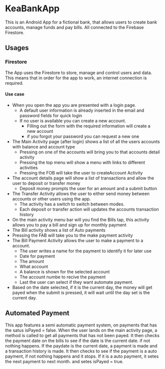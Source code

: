 # KeaBankApp
This is an Android App for a fictional bank, that allows users to create bank accounts, manage funds and pay bills. All connected to the Firebase Firestore. 

## Usages
### Firestore
The App uses the Firestore to store, manage and control users and data. This means that in order for the app to work, an internet connection is required. 
#### Use case
* When you open the app you are presented with a login page.
  * A default user information is already inserted in the email and password fields for quick login
  * If no user is available you can create a new account.
    * Filling out the form with the required information will create a new account
    * if you forgot your password you can request a new one
* The Main Activity page (after login) shows a list of all the users accounts with balance and account type
  * Pressing on one of the accounts will bring you to that accounts detail activity
  * Pressing the top menu will show a menu with links to different activities
  * Pressing the FOB will take the user to createAccount Activity
* The account details page will show a list of transactions and allow the user to deposit or transfer money
  * Deposit money prompts the user for an amount and a submit button
* The Transfer Activity allows the user to either send money between accounts or other users using the app.
  * The activity has a switch to switch between modes.
  * Each deposit or transfer action will updates the accounts transaction history
* On the main activity menu bar will you find the Bills tap, this activity allows you to pay a bill and sign up for monthly payment
 * The Bill activity shows a list of Auto payments
 * Pressing the FAB will take you to the make payment activity
* The Bill Payment Activity allows the user to make a payment to a account.
  * The user writes a name for the payment to identify it for later use
  * Date for payment 
  * The amount
  * What account
   * A balance is shown for the selected account
  * The account numbe to recive the payment
  * Last the user can select if they want automate payment.
 * Based on the date selected, if it is the current day, the money will get payed when the submit is pressed, it will wait until the day set is the current day.

## Automated Payment
This app features a semi automatic payment system, on payments that has the satus isPayed = false.
When the user lands on the main activity page, a method is called to get all payments that has not been payed.
It then checks the payment date on the bills to see if the date is the current date. if not nothing happens.
If the paydate is the current date, a payment is made and a transaction history is made.
It then checks to see if the payment is a auto payment, if not nothing happens and it stops.
If it is a auto payment, it setes the next payment to next month. and setes isPayed = true.
